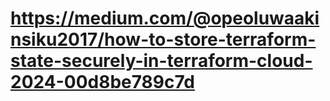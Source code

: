 # https://medium.com/@opeoluwaakinsiku2017/how-to-store-terraform-state-securely-in-terraform-cloud-2024-00d8be789c7d


